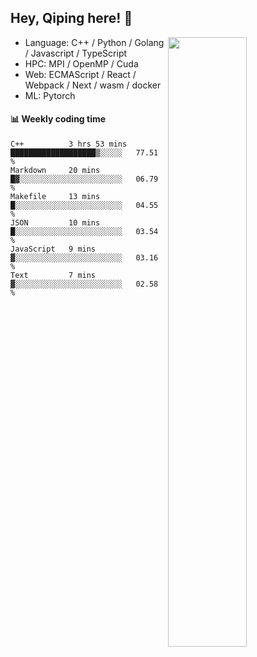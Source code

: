 

## Hey, Qiping here! :wave:

[<img align="right" width="50%" src="https://github-readme-stats.vercel.app/api?username=ppppqp&theme=dark&show_icons=true">](https://metrics.lecoq.io/ppppqp?template=classic)



-   Language: C++ / Python / Golang / Javascript / TypeScript
-   HPC: MPI / OpenMP / Cuda
-   Web: ECMAScript / React / Webpack / Next / wasm / docker
-   ML: Pytorch



#### :bar_chart: Weekly coding time

<!--START_SECTION:waka-->

```text
C++          3 hrs 53 mins   ███████████████████▒░░░░░   77.51 %
Markdown     20 mins         █▓░░░░░░░░░░░░░░░░░░░░░░░   06.79 %
Makefile     13 mins         █░░░░░░░░░░░░░░░░░░░░░░░░   04.55 %
JSON         10 mins         █░░░░░░░░░░░░░░░░░░░░░░░░   03.54 %
JavaScript   9 mins          ▓░░░░░░░░░░░░░░░░░░░░░░░░   03.16 %
Text         7 mins          ▓░░░░░░░░░░░░░░░░░░░░░░░░   02.58 %
```

<!--END_SECTION:waka-->
